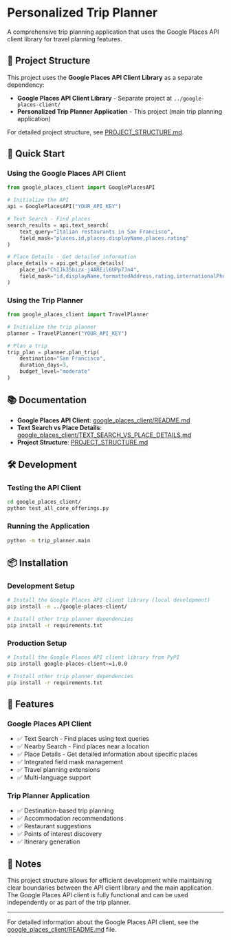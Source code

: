 # Personalized Trip Planner

A comprehensive trip planning application that uses the Google Places API client library for travel planning features.

## 📁 **Project Structure**

This project uses the **Google Places API Client Library** as a separate dependency:

- **Google Places API Client Library** - Separate project at `../google-places-client/`
- **Personalized Trip Planner Application** - This project (main trip planning application)

For detailed project structure, see [PROJECT_STRUCTURE.md](PROJECT_STRUCTURE.md).

## 🚀 **Quick Start**

### **Using the Google Places API Client**

```python
from google_places_client import GooglePlacesAPI

# Initialize the API
api = GooglePlacesAPI("YOUR_API_KEY")

# Text Search - Find places
search_results = api.text_search(
    text_query="Italian restaurants in San Francisco",
    field_mask="places.id,places.displayName,places.rating"
)

# Place Details - Get detailed information
place_details = api.get_place_details(
    place_id="ChIJk35bizx-j4AREil6UPp7Jn4",
    field_mask="id,displayName,formattedAddress,rating,internationalPhoneNumber"
)
```

### **Using the Trip Planner**

```python
from google_places_client import TravelPlanner

# Initialize the trip planner
planner = TravelPlanner("YOUR_API_KEY")

# Plan a trip
trip_plan = planner.plan_trip(
    destination="San Francisco",
    duration_days=3,
    budget_level="moderate"
)
```

## 📚 **Documentation**

- **Google Places API Client**: [google_places_client/README.md](google_places_client/README.md)
- **Text Search vs Place Details**: [google_places_client/TEXT_SEARCH_VS_PLACE_DETAILS.md](google_places_client/TEXT_SEARCH_VS_PLACE_DETAILS.md)
- **Project Structure**: [PROJECT_STRUCTURE.md](PROJECT_STRUCTURE.md)

## 🛠️ **Development**

### **Testing the API Client**

```bash
cd google_places_client/
python test_all_core_offerings.py
```

### **Running the Application**

```bash
python -m trip_planner.main
```

## 📦 **Installation**

### **Development Setup**

```bash
# Install the Google Places API client library (local development)
pip install -e ../google-places-client/

# Install other trip planner dependencies
pip install -r requirements.txt
```

### **Production Setup**

```bash
# Install the Google Places API client library from PyPI
pip install google-places-client>=1.0.0

# Install other trip planner dependencies
pip install -r requirements.txt
```

## 🎯 **Features**

### **Google Places API Client**
- ✅ Text Search - Find places using text queries
- ✅ Nearby Search - Find places near a location  
- ✅ Place Details - Get detailed information about specific places
- ✅ Integrated field mask management
- ✅ Travel planning extensions
- ✅ Multi-language support

### **Trip Planner Application**
- ✅ Destination-based trip planning
- ✅ Accommodation recommendations
- ✅ Restaurant suggestions
- ✅ Points of interest discovery
- ✅ Itinerary generation

## 📝 **Notes**

This project structure allows for efficient development while maintaining clear boundaries between the API client library and the main application. The Google Places API client is fully functional and can be used independently or as part of the trip planner.

---

For detailed information about the Google Places API client, see the [google_places_client/README.md](google_places_client/README.md) file.